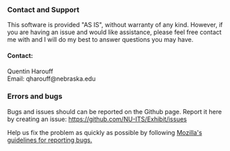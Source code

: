 <h3>Contact and Support</h3>

This software is provided "AS IS", without warranty of any kind. However, if you are having an issue and would like assistance, please feel free contact me with and I will do my best to answer questions you may have.

<h4>Contact:</h4>
Quentin Harouff <br>
Email: qharouff@nebraska.edu


<h3>Errors and bugs</h3>

Bugs and issues should can be reported on the Github page.
Report it here by creating an issue: https://github.com/NU-ITS/Exhibit/issues

Help us fix the problem as quickly as possible by following [Mozilla's guidelines for reporting bugs.](https://developer.mozilla.org/en-US/docs/Mozilla/QA/Bug_writing_guidelines#General_Outline_of_a_Bug_Report)
